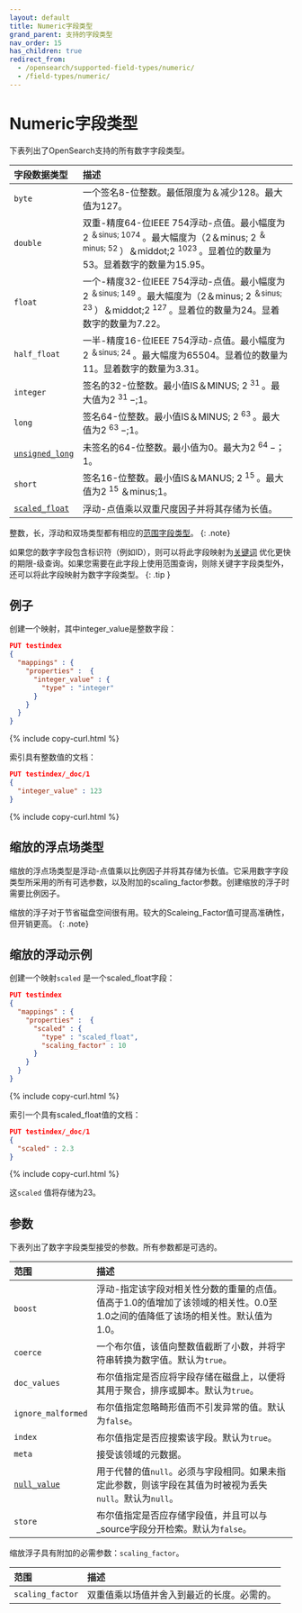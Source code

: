 ```yaml
---
layout: default
title: Numeric字段类型
grand_parent: 支持的字段类型
nav_order: 15
has_children: true
redirect_from:
  - /opensearch/supported-field-types/numeric/
  - /field-types/numeric/
---
```


# Numeric字段类型

下表列出了OpenSearch支持的所有数字字段类型。

字段数据类型| 描述
:--- | :--- 
`byte` | 一个签名8-位整数。最低限度为＆减少128。最大值为127。
`double` | 双重-精度64-位IEEE 754浮动-点值。最小幅度为2 <sup>＆sinus; 1074 </sup>。最大幅度为（2＆minus; 2 <sup>＆minus; 52 </sup>）＆middot;2 <sup> 1023 </sup>。显着位的数量为53。显着数字的数量为15.95。
`float` | 一个-精度32-位IEEE 754浮动-点值。最小幅度为2 <sup>＆sinus; 149 </sup>。最大幅度为（2＆minus; 2 <sup>＆sinus; 23 </sup>）＆middot;2 <sup> 127 </sup>。显着位的数量为24。显着数字的数量为7.22。
`half_float` | 一半-精度16-位IEEE 754浮动-点值。最小幅度为2 <sup>＆sinus; 24 </sup>。最大幅度为65504。显着位的数量为11。显着数字的数量为3.31。
`integer` | 签名的32-位整数。最小值IS＆MINUS; 2 <sup> 31 </sup>。最大值为2 <sup> 31 </sup>&minus;;1。
`long` | 签名64-位整数。最小值IS＆MINUS; 2 <sup> 63 </sup>。最大值为2 <sup> 63 </sup>&minus;;1。
[`unsigned_long`]({{site.url}}{{site.baseurl}}/field-types/supported-field-types/unsigned-long/) | 未签名的64-位整数。最小值为0。最大为2 <sup> 64 </sup>&minus;；1。
`short` | 签名16-位整数。最小值IS＆MANUS; 2 <sup> 15 </sup>。最大值为2 <sup> 15 </sup>＆minus;1。
[`scaled_float`](#scaled-float-field-type) | 浮动-点值乘以双重尺度因子并将其存储为长值。

整数，长，浮动和双场类型都有相应的[范围字段类型]({{site.url}}{{site.baseurl}}/opensearch/supported-field-types/range/)。
{: .note}

如果您的数字字段包含标识符（例如ID），则可以将此字段映射为[关键词]({{site.url}}{{site.baseurl}}/opensearch/supported-field-types/keyword/) 优化更快的期限-级查询。如果您需要在此字段上使用范围查询，则除关键字字段类型外，还可以将此字段映射为数字字段类型。
{: .tip }

## 例子

创建一个映射，其中integer_value是整数字段：

```json
PUT testindex 
{
  "mappings" : {
    "properties" :  {
      "integer_value" : {
        "type" : "integer"
      }
    }
  }
}
```
{% include copy-curl.html %}

索引具有整数值的文档：

```json
PUT testindex/_doc/1 
{
  "integer_value" : 123
}
```
{% include copy-curl.html %}

## 缩放的浮点场类型

缩放的浮点场类型是浮动-点值乘以比例因子并将其存储为长值。它采用数字字段类型所采用的所有可选参数，以及附加的scaling_factor参数。创建缩放的浮子时需要比例因子。

缩放的浮子对于节省磁盘空间很有用。较大的Scaleing_Factor值可提高准确性，但开销更高。
{: .note}

## 缩放的浮动示例

创建一个映射`scaled` 是一个scaled_float字段：

```json
PUT testindex 
{
  "mappings" : {
    "properties" :  {
      "scaled" : {
        "type" : "scaled_float",
        "scaling_factor" : 10
      }
    }
  }
}
```
{% include copy-curl.html %}

索引一个具有scaled_float值的文档：

```json
PUT testindex/_doc/1 
{
  "scaled" : 2.3
}
```
{% include copy-curl.html %}

这`scaled` 值将存储为23。

## 参数

下表列出了数字字段类型接受的参数。所有参数都是可选的。

范围| 描述
:--- | :--- 
`boost` | 浮动-指定该字段对相关性分数的重量的点值。值高于1.0的值增加了该领域的相关性。0.0至1.0之间的值降低了该场的相关性。默认值为1.0。
`coerce` | 一个布尔值，该值向整数值截断了小数，并将字符串转换为数字值。默认为`true`。
`doc_values` | 布尔值指定是否应将字段存储在磁盘上，以便将其用于聚合，排序或脚本。默认为`true`。
`ignore_malformed` | 布尔值指定忽略畸形值而不引发异常的值。默认为`false`。
`index` | 布尔值指定是否应搜索该字段。默认为`true`。
`meta` | 接受该领域的元数据。
[`null_value`]({{site.url}}{{site.baseurl}}/opensearch/supported-field-types/index#null-value) | 用于代替的值`null`。必须与字段相同。如果未指定此参数，则该字段在其值为时被视为丢失`null`。默认为`null`。
`store` | 布尔值指定是否应存储字段值，并且可以与_source字段分开检索。默认为`false`。

缩放浮子具有附加的必需参数：`scaling_factor`。

范围| 描述
:--- | :--- 
`scaling_factor` | 双重值乘以场值并舍入到最近的长度。必需的。

